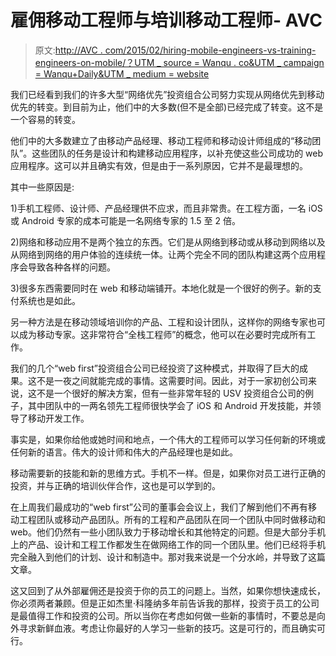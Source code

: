 # 雇佣移动工程师与培训移动工程师- AVC

> 原文:[http://AVC . com/2015/02/hiring-mobile-engineers-vs-training-engineers-on-mobile/？UTM _ source = Wanqu . co&UTM _ campaign = Wanqu+Daily&UTM _ medium = website](http://avc.com/2015/02/hiring-mobile-engineers-vs-training-engineers-on-mobile/?utm_source=wanqu.co&utm_campaign=Wanqu+Daily&utm_medium=website)

我们已经看到我们的许多大型“网络优先”投资组合公司努力实现从网络优先到移动优先的转变。到目前为止，他们中的大多数(但不是全部)已经完成了转变。这不是一个容易的转变。

他们中的大多数建立了由移动产品经理、移动工程师和移动设计师组成的“移动团队”。这些团队的任务是设计和构建移动应用程序，以补充使这些公司成功的 web 应用程序。这可以并且确实有效，但是由于一系列原因，它并不是最理想的。

其中一些原因是:

1)手机工程师、设计师、产品经理供不应求，而且非常贵。在工程方面，一名 iOS 或 Android 专家的成本可能是一名网络专家的 1.5 至 2 倍。

2)网络和移动应用不是两个独立的东西。它们是从网络到移动或从移动到网络以及从网络到网络的用户体验的连续统一体。让两个完全不同的团队构建这两个应用程序会导致各种各样的问题。

3)很多东西需要同时在 web 和移动端铺开。本地化就是一个很好的例子。新的支付系统也是如此。

另一种方法是在移动领域培训你的产品、工程和设计团队，这样你的网络专家也可以成为移动专家。这非常符合“全栈工程师”的概念，他可以在必要时完成所有工作。

我们的几个“web first”投资组合公司已经投资了这种模式，并取得了巨大的成果。这不是一夜之间就能完成的事情。这需要时间。因此，对于一家初创公司来说，这不是一个很好的解决方案，但有一些非常年轻的 USV 投资组合公司的例子，其中团队中的一两名领先工程师很快学会了 iOS 和 Android 开发技能，并领导了移动开发工作。

事实是，如果你给他或她时间和地点，一个伟大的工程师可以学习任何新的环境或任何新的语言。伟大的设计师和伟大的产品经理也是如此。

移动需要新的技能和新的思维方式。手机不一样。但是，如果你对员工进行正确的投资，并与正确的培训伙伴合作，这也是可以学到的。

在上周我们最成功的“web first”公司的董事会会议上，我们了解到他们不再有移动工程团队或移动产品团队。所有的工程和产品团队在同一个团队中同时做移动和 web。他们仍然有一些小团队致力于移动增长和其他特定的问题。但是大部分手机上的产品、设计和工程工作都发生在做网络工作的同一个团队里。他们已经将手机完全融入到他们的计划、设计和制造中。那对我来说是一个分水岭，并导致了这篇文章。

这又回到了从外部雇佣还是投资于你的员工的问题上。当然，如果你想快速成长，你必须两者兼顾。但是正如杰里·科隆纳多年前告诉我的那样，投资于员工的公司是最值得工作和投资的公司。所以当你在考虑如何做一些新的事情时，不要总是向外寻求新鲜血液。考虑让你最好的人学习一些新的技巧。这是可行的，而且确实可行。